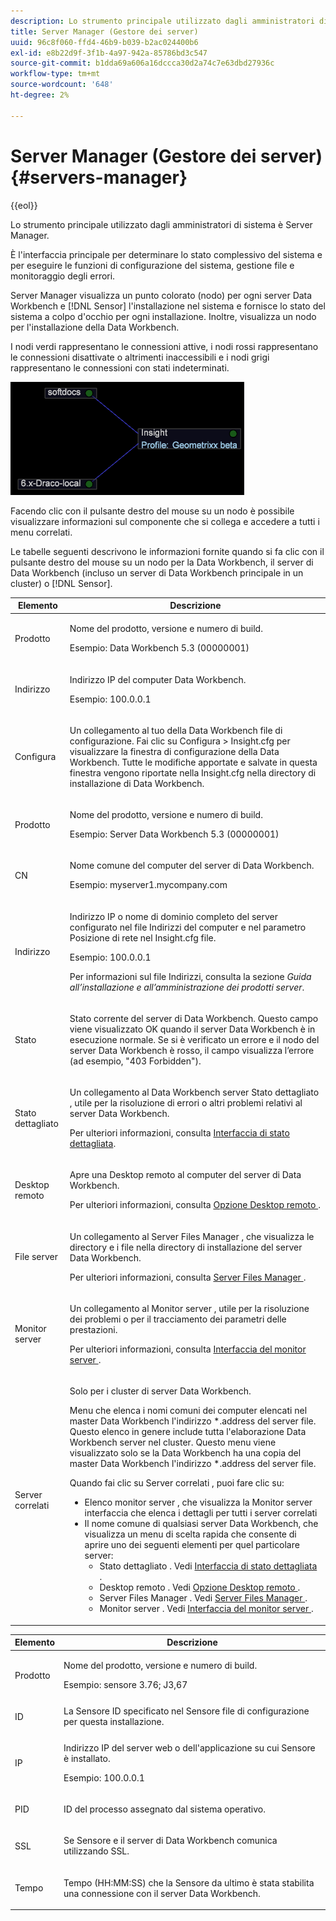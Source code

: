 ```yaml
---
description: Lo strumento principale utilizzato dagli amministratori di sistema è Server Manager.
title: Server Manager (Gestore dei server)
uuid: 96c8f060-ffd4-46b9-b039-b2ac024400b6
exl-id: e8b22d9f-3f1b-4a97-942a-85786bd3c547
source-git-commit: b1dda69a606a16dccca30d2a74c7e63dbd27936c
workflow-type: tm+mt
source-wordcount: '648'
ht-degree: 2%

---
```


# Server Manager (Gestore dei server){#servers-manager}

{{eol}}

Lo strumento principale utilizzato dagli amministratori di sistema è Server Manager.

È l&#39;interfaccia principale per determinare lo stato complessivo del sistema e per eseguire le funzioni di configurazione del sistema, gestione file e monitoraggio degli errori.

Server Manager visualizza un punto colorato (nodo) per ogni server Data Workbench e [!DNL Sensor] l&#39;installazione nel sistema e fornisce lo stato del sistema a colpo d&#39;occhio per ogni installazione. Inoltre, visualizza un nodo per l&#39;installazione della Data Workbench.

I nodi verdi rappresentano le connessioni attive, i nodi rossi rappresentano le connessioni disattivate o altrimenti inaccessibili e i nodi grigi rappresentano le connessioni con stati indeterminati.

![](assets/vis_SysStat_RedGreenDots.png)

Facendo clic con il pulsante destro del mouse su un nodo è possibile visualizzare informazioni sul componente che si collega e accedere a tutti i menu correlati.

Le tabelle seguenti descrivono le informazioni fornite quando si fa clic con il pulsante destro del mouse su un nodo per la Data Workbench, il server di Data Workbench (incluso un server di Data Workbench principale in un cluster) o [!DNL Sensor].

<table id="table_C459CAAB07D34144B5BFFCCC84C2BB37"> 
 <thead> 
  <tr> 
   <th colname="col1" class="entry"> Elemento </th> 
   <th colname="col2" class="entry"> Descrizione </th> 
  </tr> 
 </thead>
 <tbody> 
  <tr> 
   <td colname="col1"> <p>Prodotto </p> </td> 
   <td colname="col2"> <p>Nome del prodotto, versione e numero di build. </p> <p>Esempio: Data Workbench 5.3 (00000001) </p> </td> 
  </tr> 
  <tr> 
   <td colname="col1"> <p>Indirizzo </p> </td> 
   <td colname="col2"> <p>Indirizzo IP del computer Data Workbench. </p> <p>Esempio: 100.0.0.1 </p> </td> 
  </tr> 
  <tr> 
   <td colname="col1"> <p>Configura </p> </td> 
   <td colname="col2"> <p>Un collegamento al tuo <span class="keyword"> della Data Workbench </span> file di configurazione. Fai clic su <span class="uicontrol"> Configura </span> &gt; <span class="uicontrol"> Insight.cfg </span> per visualizzare la finestra di configurazione della Data Workbench. Tutte le modifiche apportate e salvate in questa finestra vengono riportate nella <span class="filepath"> Insight.cfg </span> nella directory di installazione di Data Workbench. </p> </td> 
  </tr> 
  <tr> 
   <td colname="col1"> <p>Prodotto </p> </td> 
   <td colname="col2"> <p>Nome del prodotto, versione e numero di build. </p> <p>Esempio: Server Data Workbench 5.3 (00000001) </p> </td> 
  </tr> 
  <tr> 
   <td colname="col1"> <p>CN </p> </td> 
   <td colname="col2"> <p>Nome comune del computer del server di Data Workbench. </p> <p>Esempio: <span class="filepath"> myserver1.mycompany.com </span> </p> </td> 
  </tr> 
  <tr> 
   <td colname="col1"> <p>Indirizzo </p> </td> 
   <td colname="col2"> <p>Indirizzo IP o nome di dominio completo del server configurato nel file Indirizzi del computer e nel parametro Posizione di rete nel <span class="filepath"> Insight.cfg </span> file. </p> <p>Esempio: 100.0.0.1 </p> <p>Per informazioni sul file Indirizzi, consulta la sezione <i>Guida all’installazione e all’amministrazione dei prodotti server</i>. </p> </td> 
  </tr> 
  <tr> 
   <td colname="col1"> <p>Stato </p> </td> 
   <td colname="col2"> <p>Stato corrente del server di Data Workbench. Questo campo viene visualizzato OK quando il server Data Workbench è in esecuzione normale. Se si è verificato un errore e il nodo del server Data Workbench è rosso, il campo visualizza l’errore (ad esempio, "403 Forbidden"). </p> </td> 
  </tr> 
  <tr> 
   <td colname="col1"> <p>Stato dettagliato </p> </td> 
   <td colname="col2"> <p>Un collegamento al <span class="keyword"> Data Workbench server </span> <span class="wintitle"> Stato dettagliato </span> , utile per la risoluzione di errori o altri problemi relativi al server Data Workbench. </p> <p>Per ulteriori informazioni, consulta <a href="../../../home/c-get-started/c-admin-intrf/c-det-stat-interf.md"> Interfaccia di stato dettagliata</a>. </p> </td> 
  </tr> 
  <tr> 
   <td colname="col1"> <p>Desktop remoto </p> </td> 
   <td colname="col2"> <p>Apre una <span class="wintitle"> Desktop remoto </span> al computer del server di Data Workbench. </p> <p>Per ulteriori informazioni, consulta <a href="../../../home/c-get-started/c-admin-intrf/t-rmt-dsktp-opt.md#task-dc0bdb4630474a17af67b931bc22d9ef"> Opzione Desktop remoto </a>. </p> </td> 
  </tr> 
  <tr> 
   <td colname="col1"> <p>File server </p> </td> 
   <td colname="col2"> <p>Un collegamento al <span class="wintitle"> Server Files Manager </span>, che visualizza le directory e i file nella directory di installazione del server Data Workbench. </p> <p>Per ulteriori informazioni, consulta <a href="../../../home/c-get-started/c-admin-intrf/c-svr-files-mgr.md#concept-73a0808487c8424285ae7302f53bc5f4"> Server Files Manager </a>. </p> </td> 
  </tr> 
  <tr> 
   <td colname="col1"> <p>Monitor server </p> </td> 
   <td colname="col2"> <p>Un collegamento al <span class="wintitle"> Monitor server </span> , utile per la risoluzione dei problemi o per il tracciamento dei parametri delle prestazioni. </p> <p>Per ulteriori informazioni, consulta <a href="../../../home/c-get-started/c-admin-intrf/c-svr-mtr-intfc.md#concept-3bea7441de20409585e63060d5489f45"> Interfaccia del monitor server </a>. </p> </td> 
  </tr> 
  <tr> 
   <td colname="col1"> <p>Server correlati </p> </td> 
   <td colname="col2"> <p>Solo per i cluster di server Data Workbench. </p> <p>Menu che elenca i nomi comuni dei computer elencati nel master <span class="filepath"> Data Workbench l'indirizzo *.address del server </span> file. Questo elenco in genere include tutta l'elaborazione <span class="keyword"> Data Workbench server </span> nel cluster. Questo menu viene visualizzato solo se la Data Workbench ha una copia del master <span class="filepath"> Data Workbench l'indirizzo *.address del server </span> file. </p> <p>Quando fai clic su <span class="uicontrol"> Server correlati </span>, puoi fare clic su: 
     <ul id="ul_3B28B8579B1945FD80669EDFDFDA84A6"> 
      <li id="li_90094B46CB304C179136BB75FF0D6DBD"> <span class="uicontrol"> Elenco monitor server </span>, che visualizza la <span class="wintitle"> Monitor server </span> interfaccia che elenca i dettagli per tutti i server correlati </li> 
      <li id="li_CD6FF5BB52874ABCB536C2DE2376587A">Il nome comune di qualsiasi server Data Workbench, che visualizza un menu di scelta rapida che consente di aprire uno dei seguenti elementi per quel particolare server: 
       <ul id="ul_928510D1DE68471583F2EE7547AEB824"> 
        <li id="li_8399338137354A59B9B4D24AF7EEE868"> <span class="uicontrol"> Stato dettagliato </span>. Vedi <a href="../../../home/c-get-started/c-admin-intrf/c-det-stat-interf.md"> Interfaccia di stato dettagliata </a>. </li> 
        <li id="li_0FE569C56B3F4583BC1F3DF3B4F55765"> <span class="uicontrol"> Desktop remoto </span>. Vedi <a href="../../../home/c-get-started/c-admin-intrf/t-rmt-dsktp-opt.md#task-dc0bdb4630474a17af67b931bc22d9ef"> Opzione Desktop remoto </a>. </li> 
        <li id="li_2B6F8419CB5945C9B411F6A7C2C859FF"> <span class="uicontrol"> Server Files Manager </span>. Vedi <a href="../../../home/c-get-started/c-admin-intrf/c-svr-files-mgr.md#concept-73a0808487c8424285ae7302f53bc5f4"> Server Files Manager </a>. </li> 
        <li id="li_F22F974EB4DE4F0F93623AE98C7DCEBC"> <span class="uicontrol"> Monitor server </span>. Vedi <a href="../../../home/c-get-started/c-admin-intrf/c-svr-mtr-intfc.md#concept-3bea7441de20409585e63060d5489f45"> Interfaccia del monitor server </a>. </li> 
       </ul> </li> 
     </ul> </p> </td> 
  </tr> 
 </tbody> 
</table>

<table id="table_5BFA0AFE2D9A4337BF04343879DAD03B"> 
 <thead> 
  <tr> 
   <th colname="col1" class="entry"> Elemento </th> 
   <th colname="col2" class="entry"> Descrizione </th> 
  </tr> 
 </thead>
 <tbody> 
  <tr> 
   <td colname="col1"> <p>Prodotto </p> </td> 
   <td colname="col2"> <p>Nome del prodotto, versione e numero di build. </p> <p>Esempio: sensore 3.76; J3,67 </p> </td> 
  </tr> 
  <tr> 
   <td colname="col1"> <p>ID </p> </td> 
   <td colname="col2"> La <span class="wintitle"> Sensore </span> ID specificato nel <span class="wintitle"> Sensore </span> file di configurazione per questa installazione. </td> 
  </tr> 
  <tr> 
   <td colname="col1"> <p>IP </p> </td> 
   <td colname="col2"> <p>Indirizzo IP del server web o dell'applicazione su cui <span class="wintitle"> Sensore </span> è installato. </p> <p>Esempio: 100.0.0.1 </p> </td> 
  </tr> 
  <tr> 
   <td colname="col1"> <p>PID </p> </td> 
   <td colname="col2"> <p>ID del processo assegnato dal sistema operativo. </p> </td> 
  </tr> 
  <tr> 
   <td colname="col1"> <p>SSL </p> </td> 
   <td colname="col2"> <p>Se <span class="wintitle"> Sensore </span> e il server di Data Workbench comunica utilizzando SSL. </p> </td> 
  </tr> 
  <tr> 
   <td colname="col1"> <p>Tempo </p> </td> 
   <td colname="col2"> <p>Tempo (HH:MM:SS) che la <span class="wintitle"> Sensore </span> da ultimo è stata stabilita una connessione con il server Data Workbench. </p> </td> 
  </tr> 
 </tbody> 
</table>
